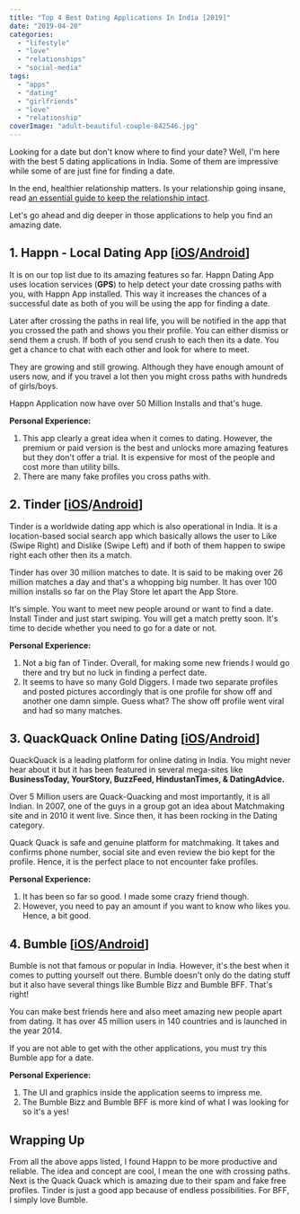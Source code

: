 ```yaml
---
title: "Top 4 Best Dating Applications In India [2019]"
date: "2019-04-20"
categories: 
  - "lifestyle"
  - "love"
  - "relationships"
  - "social-media"
tags: 
  - "apps"
  - "dating"
  - "girlfriends"
  - "love"
  - "relationship"
coverImage: "adult-beautiful-couple-842546.jpg"
---
```


Looking for a date but don't know where to find your date? Well, I'm here with the best 5 dating applications in India. Some of them are impressive while some of are just fine for finding a date.

In the end, healthier relationship matters. Is your relationship going insane, read [an essential guide to keep the relationship intact](https://sastaeinstein.com/2018/10/essential-guide-to-keep-your-relationship-intact-love-brain-more.html).

Let's go ahead and dig deeper in those applications to help you find an amazing date.

## 1\. Happn - Local Dating App \[[iOS](https://itunes.apple.com/in/app/happn-dating-app/id489185828?mt=8)/[Android](https://play.google.com/store/apps/details?id=com.ftw_and_co.happn&hl=en_IN)\]

It is on our top list due to its amazing features so far. Happn Dating App uses location services (**GPS**) to help detect your date crossing paths with you, with Happn App installed. This way it increases the chances of a successful date as both of you will be using the app for finding a date.

Later after crossing the paths in real life, you will be notified in the app that you crossed the path and shows you their profile. You can either dismiss or send them a crush. If both of you send crush to each then its a date. You get a chance to chat with each other and look for where to meet.

They are growing and still growing. Although they have enough amount of users now, and if you travel a lot then you might cross paths with hundreds of girls/boys.

Happn Application now have over 50 Million Installs and that's huge.

**Personal Experience:**

1. This app clearly a great idea when it comes to dating. However, the premium or paid version is the best and unlocks more amazing features but they don't offer a trial. It is expensive for most of the people and cost more than utility bills.
2. There are many fake profiles you cross paths with.

## 2\. Tinder \[[iOS](https://play.google.com/store/apps/details?id=com.tinder&hl=en_IN)/[Android](https://itunes.apple.com/in/app/tinder/id547702041?mt=8)\]

Tinder is a worldwide dating app which is also operational in India. It is a location-based social search app which basically allows the user to Like (Swipe Right) and Dislike (Swipe Left) and if both of them happen to swipe right each other then its a match.

Tinder has over 30 million matches to date. It is said to be making over 26 million matches a day and that's a whopping big number. It has over 100 million installs so far on the Play Store let apart the App Store.

It's simple. You want to meet new people around or want to find a date. Install Tinder and just start swiping. You will get a match pretty soon. It's time to decide whether you need to go for a date or not.

**Personal Experience:**

1. Not a big fan of Tinder. Overall, for making some new friends I would go there and try but no luck in finding a perfect date.
2. It seems to have so many Gold Diggers. I made two separate profiles and posted pictures accordingly that is one profile for show off and another one damn simple. Guess what? The show off profile went viral and had so many matches.

## 3\. QuackQuack Online Dating \[[iOS](https://itunes.apple.com/in/app/quackquack-indian-dating-app/id1118643347?mt=8)/[Android](https://play.google.com/store/apps/details?id=com.quackquack&hl=en_IN)\]

QuackQuack is a leading platform for online dating in India. You might never hear about it but it has been featured in several mega-sites like **BusinessToday, YourStory, BuzzFeed, HindustanTimes, & DatingAdvice.**

Over 5 Million users are Quack-Quacking and most importantly, it is all Indian. In 2007, one of the guys in a group got an idea about Matchmaking site and in 2010 it went live. Since then, it has been rocking in the Dating category.

Quack Quack is safe and genuine platform for matchmaking. It takes and confirms phone number, social site and even review the bio kept for the profile. Hence, it is the perfect place to not encounter fake profiles.

**Personal Experience:**

1. It has been so far so good. I made some crazy friend though.
2. However, you need to pay an amount if you want to know who likes you. Hence, a bit good.

## 4\. Bumble \[[iOS](https://itunes.apple.com/us/app/bumble-meet-new-people/id930441707?mt=8)/[Android](https://play.google.com/store/apps/details?id=com.bumble.app&hl=en_IN)\]

Bumble is not that famous or popular in India. However, it's the best when it comes to putting yourself out there. Bumble doesn't only do the dating stuff but it also have several things like Bumble Bizz and Bumble BFF. That's right!

You can make best friends here and also meet amazing new people apart from dating. It has over 45 million users in 140 countries and is launched in the year 2014.

If you are not able to get with the other applications, you must try this Bumble app for a date.

**Personal Experience:**

1. The UI and graphics inside the application seems to impress me.
2. The Bumble Bizz and Bumble BFF is more kind of what I was looking for so it's a yes!

## Wrapping Up

From all the above apps listed, I found Happn to be more productive and reliable. The idea and concept are cool, I mean the one with crossing paths. Next is the Quack Quack which is amazing due to their spam and fake free profiles. Tinder is just a good app because of endless possibilities. For BFF, I simply love Bumble.
